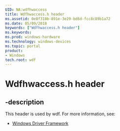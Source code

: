 ```yaml
---
UID: NA:wdfhwaccess
title: Wdfhwaccess.h header
ms.assetid: 0e8f318b-891e-3e29-bd6d-fcc8c89b1a72
ms.date: 05/09/2018
keywords: ["Wdfhwaccess.h header"]
ms.keywords: 
ms.prod: windows-hardware
ms.technology: windows-devices
ms.topic: portal
product:
- Windows
tech.root: wdf
---
```


# Wdfhwaccess.h header


## -description


This header is used by wdf. For more information, see:

- [Windows Driver Framework](../_wdf/index.md)
